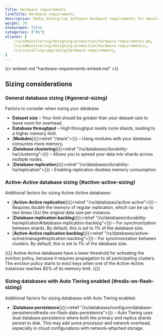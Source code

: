 ```yaml
---
Title: Hardware requirements
linkTitle: Hardware requirements
description: Redis Enterprise Software hardware requirements for development and production environments.
weight: 20
alwaysopen: false
categories: ["RS"]
aliases: [
    /rs/administering/designing-production/hardware-requirements.md,
    /rs/administering/designing-production/hardware-requirements/,
    /rs/installing-upgrading/hardware-requirements,
]
---
```

{{< embed-md "hardware-requirements-embed.md" >}}

## Sizing considerations

### General database sizing {#general-sizing}

Factors to consider when sizing your database.

- **Dataset size** – Your limit should be greater than your dataset size to leave room for overhead.
- **Database throughput** – High throughput needs more shards, leading to a higher memory limit.
- [**Modules**]({{<relref "/stack">}}) – Using modules with your database consumes more memory.
- [**Database clustering**]({{<relref "/rs/databases/durability-ha/clustering">}}) – Allows you to spread your data into shards across multiple nodes.
- [**Database replication**]({{<relref "/rs/databases/durability-ha/replication">}}) – Enabling replication doubles memory consumption.

### Active-Active database sizing {#active-active-sizing}

Additional factors for sizing Active-Active databases:

- [**Active-Active replication**]({{<relref "/rs/databases/active-active">}}) – Requires double the memory of regular replication, which can be up to two times (2x) the original data size per instance.
- [**Database replication backlog**]({{<relref "/rs/databases/durability-ha/replication#database-replication-backlog">}}) – For synchronization between shards. By default, this is set to 1% of the database size.
- [**Active-Active replication backlog**]({{<relref "/rs/databases/active-active/manage#replication-backlog">}}) – For synchronization between clusters. By default, this is set to 1% of the database size.

{{<note>}}
Active-Active databases have a lower threshold for activating the eviction policy, because it requires propagation to all participating clusters. The eviction policy starts to evict keys when one of the Active-Active instances reaches 80% of its memory limit.
{{</note>}}

### Sizing databases with Auto Tiering enabled  {#redis-on-flash-sizing}

Additional factors for sizing  databases with Auto Tiering enabled:

- [**Database persistence**]({{<relref "/rs/databases/configure/database-persistence#redis-on-flash-data-persistence">}}) – Auto Tiering uses dual database persistence where both the primary and replica shards persist to disk. This may add some processor and network overhead, especially in cloud configurations with network-attached storage.

